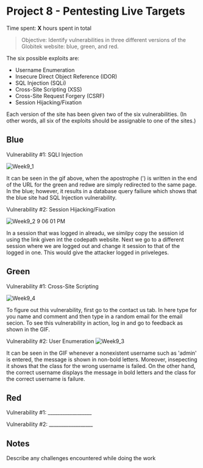 # Project 8 - Pentesting Live Targets

Time spent: **X** hours spent in total

> Objective: Identify vulnerabilities in three different versions of the Globitek website: blue, green, and red.

The six possible exploits are:
* Username Enumeration
* Insecure Direct Object Reference (IDOR)
* SQL Injection (SQLi)
* Cross-Site Scripting (XSS)
* Cross-Site Request Forgery (CSRF)
* Session Hijacking/Fixation

Each version of the site has been given two of the six vulnerabilities. (In other words, all six of the exploits should be assignable to one of the sites.)

## Blue

Vulnerability #1: SQLI Injection

![Week9_1](https://user-images.githubusercontent.com/32075350/56174054-a816c400-5fbe-11e9-8820-0a9d347a5b29.gif)

It can be seen in the gif above, when the apostrophe (') is written in the end of the URL for the green and redwe are simply redirected to the same page. In the blue; however, it results in a database query failiure which shows that the blue site had SQL Injection vulnerability.


Vulnerability #2: Session Hijacking/Fixation

![Week9_2 9 06 01 PM](https://user-images.githubusercontent.com/32075350/56174822-69830880-5fc2-11e9-92f4-49bf0f08fe66.gif)

In a session that was logged in alreadu, we similpy copy the session id using the link given int the codepath website. Next we go to a different session where we are logged out and change it session to that of the logged in one. This would give the attacker logged in priveleges.



## Green

Vulnerability #1: Cross-Site Scripting

![Week9_4](https://user-images.githubusercontent.com/32075350/56175516-83721a80-5fc5-11e9-8d91-a5250b4057a9.gif)

To figure out this vulnerability, first go to the contact us tab. In here type <script>alert('FOUND IT!')</script> for you name and comment and then type in a random email for the email secion. To see this vulnerability in action, log in and go to feedback as shown in the GIF.


Vulnerability #2: User Enumeration 
![Week9_3](https://user-images.githubusercontent.com/32075350/56175198-0abe8e80-5fc4-11e9-8e03-43bccd712614.gif)

It can be seen in the GIF whenever a nonexistent username such as 'admin' is entered, the message is shown in non-bold letters. Moreover, insepecting it shows that the class for the wrong username is failed. On the other hand, the correct username displays the message in bold letters and the class for the correct username is failure.




## Red

Vulnerability #1: __________________

Vulnerability #2: __________________


## Notes

Describe any challenges encountered while doing the work

